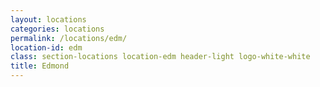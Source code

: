 ```yaml
---
layout: locations
categories: locations
permalink: /locations/edm/
location-id: edm
class: section-locations location-edm header-light logo-white-white
title: Edmond
---
```

